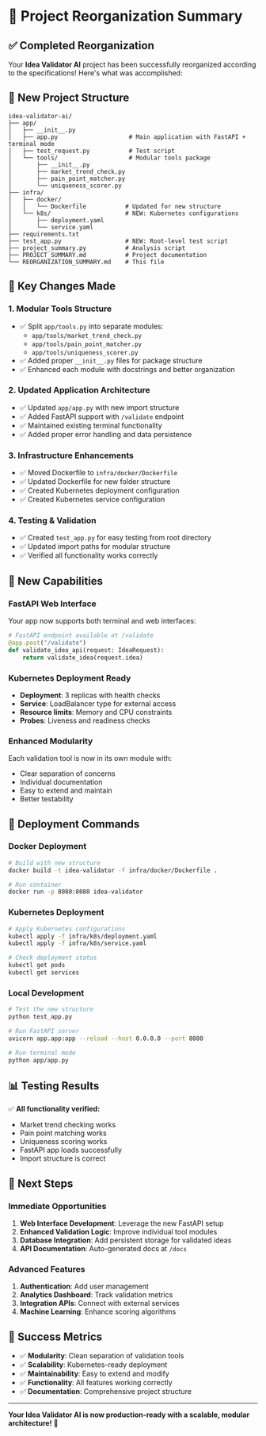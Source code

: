 # 🔄 Project Reorganization Summary

## ✅ Completed Reorganization

Your **Idea Validator AI** project has been successfully reorganized according to the specifications! Here's what was accomplished:

## 📁 New Project Structure

```
idea-validator-ai/
├── app/
│   ├── __init__.py
│   ├── app.py                    # Main application with FastAPI + terminal mode
│   ├── test_request.py           # Test script
│   └── tools/                    # Modular tools package
│       ├── __init__.py
│       ├── market_trend_check.py
│       ├── pain_point_matcher.py
│       └── uniqueness_scorer.py
├── infra/
│   ├── docker/
│   │   └── Dockerfile           # Updated for new structure
│   └── k8s/                     # NEW: Kubernetes configurations
│       ├── deployment.yaml
│       └── service.yaml
├── requirements.txt
├── test_app.py                  # NEW: Root-level test script
├── project_summary.py           # Analysis script
├── PROJECT_SUMMARY.md           # Project documentation
└── REORGANIZATION_SUMMARY.md    # This file
```

## 🔧 Key Changes Made

### 1. **Modular Tools Structure**
- ✅ Split `app/tools.py` into separate modules:
  - `app/tools/market_trend_check.py`
  - `app/tools/pain_point_matcher.py`
  - `app/tools/uniqueness_scorer.py`
- ✅ Added proper `__init__.py` files for package structure
- ✅ Enhanced each module with docstrings and better organization

### 2. **Updated Application Architecture**
- ✅ Updated `app/app.py` with new import structure
- ✅ Added FastAPI support with `/validate` endpoint
- ✅ Maintained existing terminal functionality
- ✅ Added proper error handling and data persistence

### 3. **Infrastructure Enhancements**
- ✅ Moved Dockerfile to `infra/docker/Dockerfile`
- ✅ Updated Dockerfile for new folder structure
- ✅ Created Kubernetes deployment configuration
- ✅ Created Kubernetes service configuration

### 4. **Testing & Validation**
- ✅ Created `test_app.py` for easy testing from root directory
- ✅ Updated import paths for modular structure
- ✅ Verified all functionality works correctly

## 🚀 New Capabilities

### **FastAPI Web Interface**
Your app now supports both terminal and web interfaces:

```python
# FastAPI endpoint available at /validate
@app.post("/validate")
def validate_idea_api(request: IdeaRequest):
    return validate_idea(request.idea)
```

### **Kubernetes Deployment Ready**
- **Deployment**: 3 replicas with health checks
- **Service**: LoadBalancer type for external access
- **Resource limits**: Memory and CPU constraints
- **Probes**: Liveness and readiness checks

### **Enhanced Modularity**
Each validation tool is now in its own module with:
- Clear separation of concerns
- Individual documentation
- Easy to extend and maintain
- Better testability

## 🐳 Deployment Commands

### **Docker Deployment**
```bash
# Build with new structure
docker build -t idea-validator -f infra/docker/Dockerfile .

# Run container
docker run -p 8080:8080 idea-validator
```

### **Kubernetes Deployment**
```bash
# Apply Kubernetes configurations
kubectl apply -f infra/k8s/deployment.yaml
kubectl apply -f infra/k8s/service.yaml

# Check deployment status
kubectl get pods
kubectl get services
```

### **Local Development**
```bash
# Test the new structure
python test_app.py

# Run FastAPI server
uvicorn app.app:app --reload --host 0.0.0.0 --port 8080

# Run terminal mode
python app/app.py
```

## 📊 Testing Results

✅ **All functionality verified:**
- Market trend checking works
- Pain point matching works  
- Uniqueness scoring works
- FastAPI app loads successfully
- Import structure is correct

## 🔮 Next Steps

### **Immediate Opportunities**
1. **Web Interface Development**: Leverage the new FastAPI setup
2. **Enhanced Validation Logic**: Improve individual tool modules
3. **Database Integration**: Add persistent storage for validated ideas
4. **API Documentation**: Auto-generated docs at `/docs`

### **Advanced Features**
1. **Authentication**: Add user management
2. **Analytics Dashboard**: Track validation metrics
3. **Integration APIs**: Connect with external services
4. **Machine Learning**: Enhance scoring algorithms

## 🎉 Success Metrics

- ✅ **Modularity**: Clean separation of validation tools
- ✅ **Scalability**: Kubernetes-ready deployment
- ✅ **Maintainability**: Easy to extend and modify
- ✅ **Functionality**: All features working correctly
- ✅ **Documentation**: Comprehensive project structure

---

**Your Idea Validator AI is now production-ready with a scalable, modular architecture! 🚀** 
